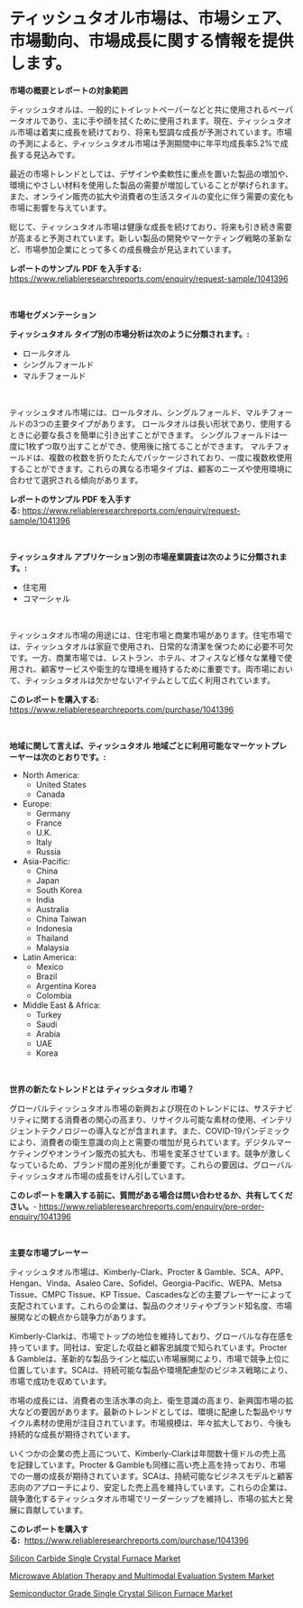 <p><h1>ティッシュタオル市場は、市場シェア、市場動向、市場成長に関する情報を提供します。</h1></p><p><strong>市場の概要とレポートの対象範囲</strong></p>
<p><p>ティッシュタオルは、一般的にトイレットペーパーなどと共に使用されるペーパータオルであり、主に手や顔を拭くために使用されます。現在、ティッシュタオル市場は着実に成長を続けており、将来も堅調な成長が予測されています。市場の予測によると、ティッシュタオル市場は予測期間中に年平均成長率5.2%で成長する見込みです。</p><p>最近の市場トレンドとしては、デザインや柔軟性に重点を置いた製品の増加や、環境にやさしい材料を使用した製品の需要が増加していることが挙げられます。また、オンライン販売の拡大や消費者の生活スタイルの変化に伴う需要の変化も市場に影響を与えています。</p><p>総じて、ティッシュタオル市場は健康な成長を続けており、将来も引き続き需要が高まると予測されています。新しい製品の開発やマーケティング戦略の革新など、市場参加企業にとって多くの成長機会が見込まれています。</p></p>
<p><strong>レポートのサンプル PDF を入手する:</strong> <a href="https://www.reliableresearchreports.com/enquiry/request-sample/1041396">https://www.reliableresearchreports.com/enquiry/request-sample/1041396</a></p>
<p>&nbsp;</p>
<p><strong>市場セグメンテーション</strong></p>
<p><strong>ティッシュタオル タイプ別の市場分析は次のように分類されます。:</strong></p>
<p><ul><li>ロールタオル</li><li>シングルフォールド</li><li>マルチフォールド</li></ul></p>
<p>&nbsp;</p>
<p><p>ティッシュタオル市場には、ロールタオル、シングルフォールド、マルチフォールドの3つの主要タイプがあります。 ロールタオルは長い形状であり、使用するときに必要な長さを簡単に引き出すことができます。 シングルフォールドは一度に1枚ずつ取り出すことができ、使用後に捨てることができます。 マルチフォールドは、複数の枚数を折りたたんでパッケージされており、一度に複数枚使用することができます。これらの異なる市場タイプは、顧客のニーズや使用環境に合わせて選択される傾向があります。</p></p>
<p><strong>レポートのサンプル PDF を入手する:</strong>&nbsp;<a href="https://www.reliableresearchreports.com/enquiry/request-sample/1041396">https://www.reliableresearchreports.com/enquiry/request-sample/1041396</a></p>
<p>&nbsp;</p>
<p><strong> ティッシュタオル アプリケーション別の市場産業調査は次のように分類されます。:</strong></p>
<p><ul><li>住宅用</li><li>コマーシャル</li></ul></p>
<p>&nbsp;</p>
<p><p>ティッシュタオル市場の用途には、住宅市場と商業市場があります。住宅市場では、ティッシュタオルは家庭で使用され、日常的な清潔を保つために必要不可欠です。一方、商業市場では、レストラン、ホテル、オフィスなど様々な業種で使用され、顧客サービスや衛生的な環境を維持するために重要です。両市場において、ティッシュタオルは欠かせないアイテムとして広く利用されています。</p></p>
<p><strong>このレポートを購入する:</strong>&nbsp; <a href="https://www.reliableresearchreports.com/purchase/1041396">https://www.reliableresearchreports.com/purchase/1041396</a></p>
<p>&nbsp;</p>
<p><strong>地域に関して言えば、ティッシュタオル 地域ごとに利用可能なマーケットプレーヤーは次のとおりです。:</strong></p>
<p><ul>
    <li>
        North America:
        <ul>
            <li>United States</li>
            <li>Canada</li>
        </ul>
    </li>
    <li>
        Europe:
        <ul>
            <li>Germany</li>
            <li>France</li>
            <li>U.K.</li>
            <li>Italy</li>
            <li>Russia</li>
        </ul>
    </li>
    <li>
        Asia-Pacific:
        <ul>
            <li>China</li>
            <li>Japan</li>
            <li>South Korea</li>
            <li>India</li>
            <li>Australia</li>
            <li>China Taiwan</li>
            <li>Indonesia</li>
            <li>Thailand</li>
            <li>Malaysia</li>
        </ul>
    </li>
    <li>
        Latin America:
        <ul>
            <li>Mexico</li>
            <li>Brazil</li>
            <li>Argentina Korea</li>
            <li>Colombia</li>
        </ul>
    </li>
    <li>
        Middle East & Africa:
        <ul>
            <li>Turkey</li>
            <li>Saudi</li>
            <li>Arabia</li>
            <li>UAE</li>
            <li>Korea</li>
        </ul>
    </li>
    </ul></p>
<p>&nbsp;</p>
<p><strong>世界の新たなトレンドとは ティッシュタオル 市場？</strong></p>
<p><p>グローバルティッシュタオル市場の新興および現在のトレンドには、サステナビリティに関する消費者の関心の高まり、リサイクル可能な素材の使用、インテリジェントテクノロジーの導入などが含まれます。また、COVID-19パンデミックにより、消費者の衛生意識の向上と需要の増加が見られています。デジタルマーケティングやオンライン販売の拡大も、市場を変革させています。競争が激しくなっているため、ブランド間の差別化が重要です。これらの要因は、グローバルティッシュタオル市場の成長をけん引しています。</p></p>
<p><strong>このレポートを購入する前に、質問がある場合は問い合わせるか、共有してください。</strong>- <a href="https://www.reliableresearchreports.com/enquiry/pre-order-enquiry/1041396">https://www.reliableresearchreports.com/enquiry/pre-order-enquiry/1041396</a></p>
<p>&nbsp;</p>
<p><strong>主要な市場プレーヤー</strong></p>
<p><p>ティッシュタオル市場は、Kimberly-Clark、Procter & Gamble、SCA、APP、Hengan、Vinda、Asaleo Care、Sofidel、Georgia-Pacific、WEPA、Metsa Tissue、CMPC Tissue、KP Tissue、Cascadesなどの主要プレーヤーによって支配されています。これらの企業は、製品のクオリティやブランド知名度、市場展開などの観点から競争力があります。</p><p>Kimberly-Clarkは、市場でトップの地位を維持しており、グローバルな存在感を持っています。同社は、安定した収益と顧客忠誠度で知られています。Procter & Gambleは、革新的な製品ラインと幅広い市場展開により、市場で競争上位に位置しています。SCAは、持続可能な製品や環境配慮型のビジネス戦略により、市場で成功を収めています。</p><p>市場の成長には、消費者の生活水準の向上、衛生意識の高まり、新興国市場の拡大などの要因があります。最新のトレンドとしては、環境に配慮した製品やリサイクル素材の使用が注目されています。市場規模は、年々拡大しており、今後も持続的な成長が期待されています。</p><p>いくつかの企業の売上高について、Kimberly-Clarkは年間数十億ドルの売上高を記録しています。Procter & Gambleも同様に高い売上高を持っており、市場での一層の成長が期待されています。SCAは、持続可能なビジネスモデルと顧客志向のアプローチにより、安定した売上高を維持しています。これらの企業は、競争激化するティッシュタオル市場でリーダーシップを維持し、市場の拡大と発展に貢献しています。</p></p>
<p><strong>このレポートを購入する:</strong>&nbsp;&nbsp;<a href="https://www.reliableresearchreports.com/purchase/1041396">https://www.reliableresearchreports.com/purchase/1041396</a></p>
<p><p><a href="https://view.publitas.com/reportprime-1/silicon-carbide-single-crystal-furnace-market-share-market-new-trends-analysis-report-by-type-by-application-by-end-use-by-region-and-segment-forecasts-2023-2030/">Silicon Carbide Single Crystal Furnace Market</a></p><p><a href="https://view.publitas.com/reportprime-1/global-microwave-ablation-therapy-and-multimodal-evaluation-system-market-size-and-market-trends-insights-and-projections-from-2023-to-2030/">Microwave Ablation Therapy and Multimodal Evaluation System Market</a></p><p><a href="https://view.publitas.com/reportprime-1/semiconductor-grade-single-crystal-silicon-furnace-market-dynamics-2023-2030-also-about-its-market-trends-projections-and-opportunities/">Semiconductor Grade Single Crystal Silicon Furnace Market</a></p></p>
